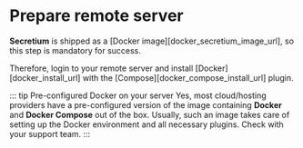 # Prepare remote server

**Secretium** is shipped as a [Docker image][docker_secretium_image_url], so this step is mandatory for success.

Therefore, login to your remote server and install [Docker][docker_install_url] with the [Compose][docker_compose_install_url] plugin.

::: tip Pre-configured Docker on your server
Yes, most cloud/hosting providers have a pre-configured version of the image containing **Docker** and **Docker Compose** out of the box. Usually, such an image takes care of setting up the Docker environment and all necessary plugins. Check with your support team.
:::

<!--@include: ../parts/links.md-->